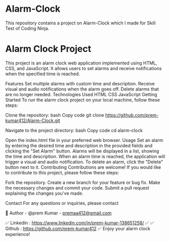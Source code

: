 # Alarm-Clock
This repository contains a project on Alarm-Clock which I made for Skill Test of Coding Ninja.

# Alarm Clock Project
This project is an alarm clock web application implemented using HTML, CSS, and JavaScript. It allows users to set alarms and receive notifications when the specified time is reached.

Features
Set multiple alarms with custom time and description.
Receive visual and audio notifications when the alarm goes off.
Delete alarms that are no longer needed.
Technologies Used
HTML
CSS
JavaScript
Getting Started
To run the alarm clock project on your local machine, follow these steps:

Clone the repository:
bash
Copy code
git clone https://github.com/prem-kumar412/Alarm-Clock.git


Navigate to the project directory:
bash
Copy code
cd alarm-clock


Open the index.html file in your preferred web browser.
Usage
Set an alarm by entering the desired time and description in the provided fields and clicking the "Set Alarm" button.
Alarms will be displayed in a list, showing the time and description.
When an alarm time is reached, the application will trigger a visual and audio notification.
To delete an alarm, click the "Delete" button next to it.
Contributing
Contributions are welcome! If you would like to contribute to this project, please follow these steps:

Fork the repository.
Create a new branch for your feature or bug fix.
Make the necessary changes and commit your code.
Submit a pull request explaining the changes you've made.


Contact
For any questions or inquiries, please contact 

🔗 Author - @prem Kumar - premaa412@gmail.com 

✅ Linkedin : https://www.linkedin.com/in/prem-kumar-138651258/ ✅
✅ Github :  https://github.com/prem-kumar412             ✅
Enjoy your alarm clock experience!
